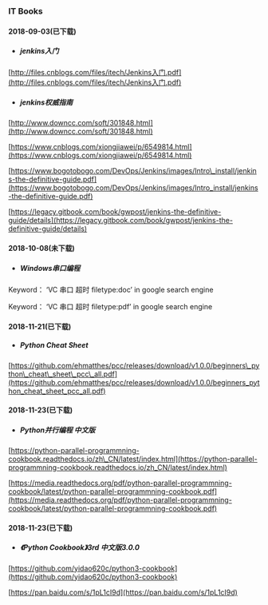 ### IT Books

#### 2018-09-03\(已下载\)

* ##### jenkins入门

[http://files.cnblogs.com/files/itech/Jenkins入门.pdf](http://files.cnblogs.com/files/itech/Jenkins入门.pdf)

* ##### jenkins权威指南

[http://www.downcc.com/soft/301848.html](http://www.downcc.com/soft/301848.html)

[https://www.cnblogs.com/xiongjiawei/p/6549814.html](https://www.cnblogs.com/xiongjiawei/p/6549814.html)

[https://www.bogotobogo.com/DevOps/Jenkins/images/Intro\_install/jenkins-the-definitive-guide.pdf](https://www.bogotobogo.com/DevOps/Jenkins/images/Intro_install/jenkins-the-definitive-guide.pdf)

[https://legacy.gitbook.com/book/gwpost/jenkins-the-definitive-guide/details](https://legacy.gitbook.com/book/gwpost/jenkins-the-definitive-guide/details)

#### 2018-10-08\(未下载\)

* ##### Windows串口编程

Keyword： ‘VC 串口 超时 filetype:doc’ in google search engine

Keyword： ‘VC 串口 超时 filetype:pdf’ in google search engine

#### 2018-11-21\(已下载\)

* ##### Python Cheat Sheet

[https://github.com/ehmatthes/pcc/releases/download/v1.0.0/beginners\_python\_cheat\_sheet\_pcc\_all.pdf](https://github.com/ehmatthes/pcc/releases/download/v1.0.0/beginners_python_cheat_sheet_pcc_all.pdf)

#### 2018-11-23\(已下载\)

* ##### Python并行编程 中文版

[https://python-parallel-programmning-cookbook.readthedocs.io/zh\_CN/latest/index.html](https://python-parallel-programmning-cookbook.readthedocs.io/zh_CN/latest/index.html)

[https://media.readthedocs.org/pdf/python-parallel-programmning-cookbook/latest/python-parallel-programmning-cookbook.pdf](https://media.readthedocs.org/pdf/python-parallel-programmning-cookbook/latest/python-parallel-programmning-cookbook.pdf)

#### 2018-11-23\(已下载\)

* ##### 《Python Cookbook》3rd 中文版3.0.0

[https://github.com/yidao620c/python3-cookbook](https://github.com/yidao620c/python3-cookbook)

[https://pan.baidu.com/s/1pL1cI9d](https://pan.baidu.com/s/1pL1cI9d)

